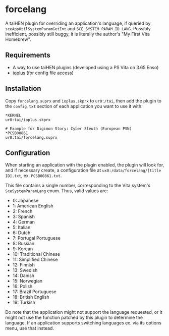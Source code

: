 forcelang
=========

A taiHEN plugin for overriding an application's language, if queried by `sceAppUtilSystemParamGetInt` and `SCE_SYSTEM_PARAM_ID_LANG`. Possibly inefficient, possibly still buggy, it is literally the author's "My First Vita Homebrew".

Requirements
------------

* A way to use taiHEN plugins (developed using a PS Vita on 3.65 Enso)
* [ioplus](https://github.com/CelesteBlue-dev/PSVita-RE-tools/tree/master/ioPlus/ioPlus-0.1/release) (for config file access)

Installation
------------

Copy `forcelang.suprx` and `ioplus.skprx` to `ur0:/tai`, then add the plugin to the `config.txt` section of each application you want to use it with.

```
*KERNEL
ur0:tai/ioplus.skprx

# Example for Digimon Story: Cyber Sleuth (European PSN)
*PCSB00861
ur0:tai/forcelang.suprx
```

Configuration
-------------

When starting an application with the plugin enabled, the plugin will look for, and if necessary create, a configuration file at `ux0:/data/forcelang/[title ID].txt`, ex. `PCSB00861.txt`.

This file contains a single number, corresponding to the Vita system's `SceSystemParamLang` enum. Thus, valid values are:

* 0: Japanese
* 1: American English
* 2: French
* 3: Spanish
* 4: German
* 5: Italian
* 6: Dutch
* 7: Portugal Portuguese
* 8: Russian
* 9: Korean
* 10: Traditional Chinese
* 11: Simplified Chinese
* 12: Finnish
* 13: Swedish
* 14: Danish
* 15: Norwegian
* 16: Polish
* 17: Brazil Portuguese
* 18: British English
* 19: Turkish

Do note that the application might not support the language requested, or it might not use the function patched by this plugin to determine the language. If an application supports switching languages ex. via its options menu, use that instead.
